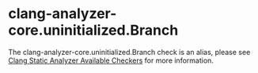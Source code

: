 clang-analyzer-core.uninitialized.Branch
========================================

The clang-analyzer-core.uninitialized.Branch check is an alias, please
see [Clang Static Analyzer Available
Checkers](https://clang.llvm.org/docs/analyzer/checkers.html#core-uninitialized-branch)
for more information.
